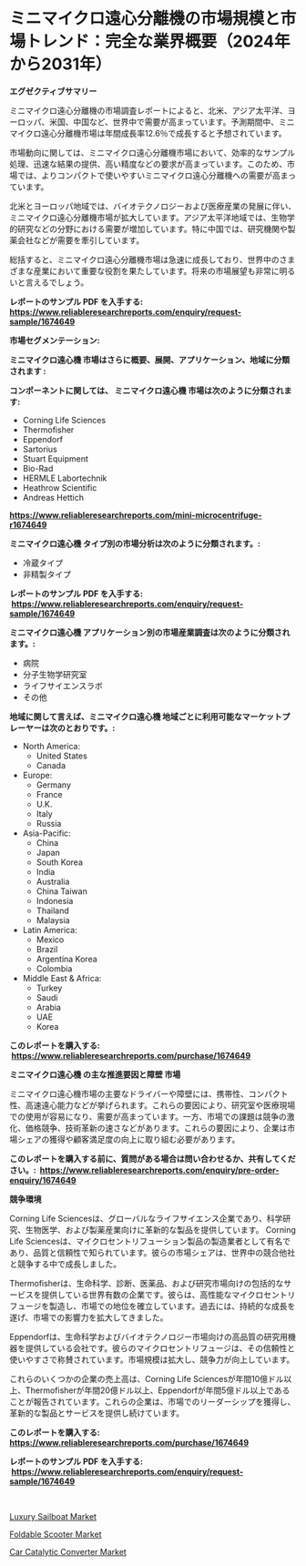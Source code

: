 <p><h1>ミニマイクロ遠心分離機の市場規模と市場トレンド：完全な業界概要（2024年から2031年）</h1></p><p><strong>エグゼクティブサマリー</strong></p>
<p><p>ミニマイクロ遠心分離機の市場調査レポートによると、北米、アジア太平洋、ヨーロッパ、米国、中国など、世界中で需要が高まっています。予測期間中、ミニマイクロ遠心分離機市場は年間成長率12.6％で成長すると予想されています。</p><p>市場動向に関しては、ミニマイクロ遠心分離機市場において、効率的なサンプル処理、迅速な結果の提供、高い精度などの要求が高まっています。このため、市場では、よりコンパクトで使いやすいミニマイクロ遠心分離機への需要が高まっています。</p><p>北米とヨーロッパ地域では、バイオテクノロジーおよび医療産業の発展に伴い、ミニマイクロ遠心分離機市場が拡大しています。アジア太平洋地域では、生物学的研究などの分野における需要が増加しています。特に中国では、研究機関や製薬会社などが需要を牽引しています。</p><p>総括すると、ミニマイクロ遠心分離機市場は急速に成長しており、世界中のさまざまな産業において重要な役割を果たしています。将来の市場展望も非常に明るいと言えるでしょう。</p></p>
<p><strong>レポートのサンプル PDF を入手する: <a href="https://www.reliableresearchreports.com/enquiry/request-sample/1674649">https://www.reliableresearchreports.com/enquiry/request-sample/1674649</a></strong></p>
<p><strong>市場セグメンテーション:</strong></p>
<p><strong> ミニマイクロ遠心機 市場はさらに概要、展開、アプリケーション、地域に分類されます :</strong></p>
<p><strong>コンポーネントに関しては、 ミニマイクロ遠心機 市場は次のように分類されます: &nbsp;</strong></p>
<p><ul><li>Corning Life Sciences</li><li>Thermofisher</li><li>Eppendorf</li><li>Sartorius</li><li>Stuart Equipment</li><li>Bio-Rad</li><li>HERMLE Labortechnik</li><li>Heathrow Scientific</li><li>Andreas Hettich</li></ul></p>
<p><strong><a href="https://www.reliableresearchreports.com/mini-microcentrifuge-r1674649">https://www.reliableresearchreports.com/mini-microcentrifuge-r1674649</a></strong></p>
<p><strong> ミニマイクロ遠心機 タイプ別の市場分析は次のように分類されます。:</strong></p>
<p><ul><li>冷蔵タイプ</li><li>非精製タイプ</li></ul></p>
<p><strong>レポートのサンプル PDF を入手する: &nbsp;<a href="https://www.reliableresearchreports.com/enquiry/request-sample/1674649">https://www.reliableresearchreports.com/enquiry/request-sample/1674649</a></strong></p>
<p><strong> ミニマイクロ遠心機 アプリケーション別の市場産業調査は次のように分類されます。:</strong></p>
<p><ul><li>病院</li><li>分子生物学研究室</li><li>ライフサイエンスラボ</li><li>その他</li></ul></p>
<p><strong>地域に関して言えば、ミニマイクロ遠心機 地域ごとに利用可能なマーケットプレーヤーは次のとおりです。:</strong></p>
<p><ul>
    <li>
        North America:
        <ul>
            <li>United States</li>
            <li>Canada</li>
        </ul>
    </li>
    <li>
        Europe:
        <ul>
            <li>Germany</li>
            <li>France</li>
            <li>U.K.</li>
            <li>Italy</li>
            <li>Russia</li>
        </ul>
    </li>
    <li>
        Asia-Pacific:
        <ul>
            <li>China</li>
            <li>Japan</li>
            <li>South Korea</li>
            <li>India</li>
            <li>Australia</li>
            <li>China Taiwan</li>
            <li>Indonesia</li>
            <li>Thailand</li>
            <li>Malaysia</li>
        </ul>
    </li>
    <li>
        Latin America:
        <ul>
            <li>Mexico</li>
            <li>Brazil</li>
            <li>Argentina Korea</li>
            <li>Colombia</li>
        </ul>
    </li>
    <li>
        Middle East & Africa:
        <ul>
            <li>Turkey</li>
            <li>Saudi</li>
            <li>Arabia</li>
            <li>UAE</li>
            <li>Korea</li>
        </ul>
    </li>
    </ul></p>
<p><strong>このレポートを購入する: &nbsp;<a href="https://www.reliableresearchreports.com/purchase/1674649">https://www.reliableresearchreports.com/purchase/1674649</a></strong></p>
<p><strong>ミニマイクロ遠心機 の主な推進要因と障壁 市場</strong></p>
<p><p>ミニマイクロ遠心機市場の主要なドライバーや障壁には、携帯性、コンパクト性、高速遠心能力などが挙げられます。これらの要因により、研究室や医療現場での使用が容易になり、需要が高まっています。一方、市場での課題は競争の激化、価格競争、技術革新の速さなどがあります。これらの要因により、企業は市場シェアの獲得や顧客満足度の向上に取り組む必要があります。</p></p>
<p><strong>このレポートを購入する前に、質問がある場合は問い合わせるか、共有してください。:&nbsp; <a href="https://www.reliableresearchreports.com/enquiry/pre-order-enquiry/1674649">https://www.reliableresearchreports.com/enquiry/pre-order-enquiry/1674649</a></strong></p>
<p><strong>競争環境</strong></p>
<p><p>Corning Life Sciencesは、グローバルなライフサイエンス企業であり、科学研究、生物医学、および製薬産業向けに革新的な製品を提供しています。 Corning Life Sciencesは、マイクロセントリフューション製品の製造業者として有名であり、品質と信頼性で知られています。彼らの市場シェアは、世界中の競合他社と競争する中で成長しました。</p><p>Thermofisherは、生命科学、診断、医薬品、および研究市場向けの包括的なサービスを提供している世界有数の企業です。彼らは、高性能なマイクロセントリフュージを製造し、市場での地位を確立しています。過去には、持続的な成長を遂げ、市場での影響力を拡大してきました。</p><p>Eppendorfは、生命科学およびバイオテクノロジー市場向けの高品質の研究用機器を提供している会社です。彼らのマイクロセントリフュージは、その信頼性と使いやすさで称賛されています。市場規模は拡大し、競争力が向上しています。</p><p>これらのいくつかの企業の売上高は、Corning Life Sciencesが年間10億ドル以上、Thermofisherが年間20億ドル以上、Eppendorfが年間5億ドル以上であることが報告されています。これらの企業は、市場でのリーダーシップを獲得し、革新的な製品とサービスを提供し続けています。</p></p>
<p><strong>このレポートを購入する: &nbsp; <a href="https://www.reliableresearchreports.com/purchase/1674649">https://www.reliableresearchreports.com/purchase/1674649</a></strong></p>
<p><strong>レポートのサンプル PDF を入手する: &nbsp;<a href="https://www.reliableresearchreports.com/enquiry/request-sample/1674649">https://www.reliableresearchreports.com/enquiry/request-sample/1674649</a></strong><strong></strong></p>
<p>&nbsp;</p>
<p><p><a href="https://www.linkedin.com/pulse/decoding-luxury-sailboat-market-deep-dive-latest-trends-afkte?trackingId=XKUxeNc5PA3iI93HangGYw%3D%3D">Luxury Sailboat Market</a></p><p><a href="https://www.linkedin.com/pulse/global-foldable-scooter-market-size-trends-insights-projections-jf4ke?trackingId=nkXvUTzGp95yVB%2B%2Bz6F2hQ%3D%3D">Foldable Scooter Market</a></p><p><a href="https://www.linkedin.com/pulse/car-catalytic-converter-market-comprehensive-report-brbie?trackingId=SplhRjuRHE1T7WY0Fgcnvg%3D%3D">Car Catalytic Converter Market</a></p></p>